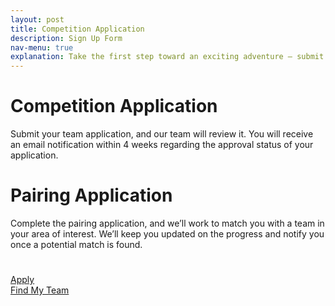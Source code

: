 ```yaml
---
layout: post
title: Competition Application
description: Sign Up Form
nav-menu: true
explanation: Take the first step toward an exciting adventure – submit your team application today to join the Innovation OnBoard competition.
---
```


<div class="row" style="padding-bottom: 25px">
    <div class="6u 12u$(small)">
    <h1>Competition Application</h1>
    <p>Submit your team application, and our team will review it. You will receive an email notification within 4 weeks regarding the approval status of your application.</p>
    </div>
    <div class="6u 12u$(small)">
    <h1>Pairing Application</h1>
    <p>Complete the pairing application, and we’ll work to match you with a team in your area of interest. We’ll keep you updated on the progress and notify you once a potential match is found.</p>
    </div>
</div>
<div class="row">
    <div class="6u 12u$(small)">
        <a href="{{ '/competition-application-uot.html' | prepend: site.baseurl | prepend: site.url }}" target="_blank" class="button fit">Apply</a>
    </div>
    <div class="6u 12u$(small)">
        <a href="{{ '/competition-application-request-pairing-uot.html' | prepend: site.baseurl | prepend: site.url }}" target="_blank" class="button fit">Find My Team</a>
    </div>
</div>
